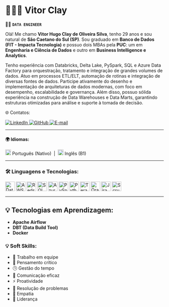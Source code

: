# 👨🏽‍💻 Vitor Clay

👷‍♂️ **`DATA ENGINEER`**

Olá! Me chamo **Vitor Hugo Clay de Oliveira Silva**, tenho 29 anos e sou natural de **São Caetano do Sul (SP)**. Sou graduado em **Banco de Dados (FIT - Impacta Tecnologia)** e possuo dois MBAs pela **PUC**: um em **Engenharia e Ciência de Dados** e outro em **Business Intelligence e Analytics**. 


Tenho experiência com Databricks, Delta Lake, PySpark, SQL e Azure Data Factory para orquestração, tratamento e integração de grandes volumes de dados. Atuo em processos ETL/ELT, automação de rotinas e integração de diversas fontes de dados. Participe ativamente do desenho e implementação de arquiteturas de dados modernas, com foco em desempenho, escalabilidade e governança. Além disso, possuo sólida experiência na construção de Data Warehouses e Data Marts, garantindo estruturas otimizadas para análise e suporte à tomada de decisão.
 
 
 🌐 Contatos:

<p align="left"> 
  <a href="https://www.linkedin.com/in/vitor-clay/" target="_blank">
    <img src="https://img.shields.io/badge/LinkedIn-0077B5?style=for-the-badge&logo=linkedin&logoColor=white" alt="LinkedIn"/>
  </a>
  <a href="https://github.com/Clay-Data-Engineer" target="_blank">
    <img alt="GitHub" title="Meu perfil no GitHub" src="https://img.shields.io/badge/GitHub-181717?style=for-the-badge&logo=github&logoColor=white"/>
  </a>
  <a href="mailto:clay_cloud@hotmail.com" target="_blank">
    <img alt="E-mail" title="Enviar e-mail" src="https://img.shields.io/badge/E--mail-D14836?style=for-the-badge&logo=microsoft-outlook&logoColor=white"/>
  </a>
</p>



---
#### 🌍 Idiomas:

<p style="font-size: 14px;">
  <img src="https://upload.wikimedia.org/wikipedia/commons/0/05/Flag_of_Brazil.svg" alt="Português" width="18" /> Português (Nativo) &nbsp;|&nbsp;
  <img src="https://upload.wikimedia.org/wikipedia/en/a/a4/Flag_of_the_United_States.svg" alt="Inglês" width="18" /> Inglês (B1)
</p>

---

### 🛠️ Linguagens e Tecnologias:


<p align="left">
  <img src="https://vectorlogo.zone/logos/databricks/databricks-icon.svg" alt="Databricks" width="30" title="Databricks"/>
  <img src="https://worldvectorlogo.com/logos/amazon-web-services.svg" alt="AWS" width="30" title="AWS"/>
  <img src="https://worldvectorlogo.com/logos/aws-redshift-logo.svg" alt="Redshift" width="30" title="Redshift"/>
  <img src="https://www.svgrepo.com/show/331760/sql-database-generic.svg" alt="SQL" width="30" title="SQL"/>
  <img src="https://logowik.com/content/uploads/images/azure-data-factory2539.jpg" alt="Azure Data Factory" width="30" title="Azure Data Factory"/>
  <img src="https://vectorlogo.zone/logos/apache_spark/apache_spark-icon.svg" alt="PySpark" width="30" title="PySpark"/>
  <img src="https://www.svgrepo.com/show/452091/python.svg" alt="Python" width="30" title="Python"/>
  <img src="https://www.svgrepo.com/show/306844/teradata.svg" alt="Teradata" width="30" title="Teradata"/>
  <img src="https://upload.wikimedia.org/wikipedia/commons/thumb/5/50/Oracle_logo.svg/1024px-Oracle_logo.svg.png" alt="Oracle" width="30" title="Oracle Database"/>
  <img src="https://cdn.worldvectorlogo.com/logos/jira-1.svg" alt="Jira" width="30" title="Jira"/>
  <img src="https://cdn-icons-png.flaticon.com/512/5969/5969025.png" alt="Scrum" width="30" title="Scrum"/>
</p>

---

## 💡 Tecnologias em Aprendizagem:

- **Apache Airflow**
- **DBT (Data Build Tool)** 
- **Docker** 




### 💡 Soft Skills:

- 🤝 Trabalho em equipe  
- 🧠 Pensamento crítico  
- 🕒 Gestão do tempo  
- 💬 Comunicação eficaz  
- ⚡ Proatividade  
- 🧩 Resolução de problemas  
- 👥 Empatia  
- 🧭 Liderança  
